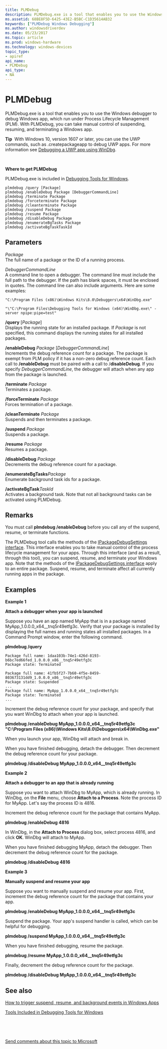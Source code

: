 ```yaml
---
title: PLMDebug
description: PLMDebug.exe is a tool that enables you to use the Windows debugger to debug Windows app, which run under Process Lifecycle Management (PLM). 
ms.assetid: 68BE8F5D-6425-43E2-B5BC-C1D35614AB32
keywords: ["PLMDebug Windows Debugging"]
ms.author: windowsdriverdev
ms.date: 05/23/2017
ms.topic: article
ms.prod: windows-hardware
ms.technology: windows-devices
topic_type:
- apiref
api_name:
- PLMDebug
api_type:
- NA
---
```


# PLMDebug


PLMDebug.exe is a tool that enables you to use the Windows debugger to debug Windows app, which run under Process Lifecycle Management (PLM). With PLMDebug, you can take manual control of suspending, resuming, and terminating a Windows app.

**Tip**  With Windows 10, version 1607 or later, you can use the UWP commands, such as .createpackageapp to debug UWP apps. For more information see [Debugging a UWP app using WinDbg](debugging-a-uwp-app-using-windbg.md).

 

**Where to get PLMDebug**

PLMDebug.exe is included in [Debugging Tools for Windows](index.md).

``` syntax
plmdebug /query [Package]
plmdebug /enableDebug Package [DebuggerCommandLine]
plmdebug /terminate Package
plmdebug /forceterminate Package
plmdebug /cleanterminate Package
plmdebug /suspend Package
plmdebug /resume Package
plmdebug /disableDebug Package
plmdebug /enumerateBgTasks Package
plmdebug /activateBgTaskTaskId
```

## <span id="Parameters"></span><span id="parameters"></span><span id="PARAMETERS"></span>Parameters


<span id="_______Package"></span><span id="_______package"></span><span id="_______PACKAGE"></span> *Package*  
The full name of a package or the ID of a running process.

<span id="_______DebuggerCommandLine"></span><span id="_______debuggercommandline"></span><span id="_______DEBUGGERCOMMANDLINE"></span> *DebuggerCommandLine*  
A command line to open a debugger. The command line must include the full path to the debugger. If the path has blank spaces, it must be enclosed in quotes. The command line can also include arguments. Here are some examples:

`"C:\Program Files (x86)\Windows Kits\8.0\Debuggers\x64\WinDbg.exe"`

`"\"C:\Program Files\Debugging Tools for Windows (x64)\WinDbg.exe\" -server npipe:pipe=test"`

<span id="________query_Package"></span><span id="________query_package"></span><span id="________QUERY_PACKAGE"></span> **/query** \[*Package*\]  
Displays the running state for an installed package. If *Package* is not specified, this command displays the running states for all installed packages.

<span id="________enableDebug_Package_DebuggerCommandLine"></span><span id="________enabledebug_package_debuggercommandline"></span><span id="________ENABLEDEBUG_PACKAGE_DEBUGGERCOMMANDLINE"></span> **/enableDebug** *Package* \[*DebuggerCommandLine*\]  
Increments the debug reference count for a package. The package is exempt from PLM policy if it has a non-zero debug reference count. Each call to **/enableDebug** must be paired with a call to /**disableDebug**. If you specify *DebuggerCommandLine*, the debugger will attach when any app from the package is launched.

<span id="________terminate_Package"></span><span id="________terminate_package"></span><span id="________TERMINATE_PACKAGE"></span> **/terminate** *Package*  
Terminates a package.

<span id="________forceTerminate_Package"></span><span id="________forceterminate_package"></span><span id="________FORCETERMINATE_PACKAGE"></span> **/forceTerminate** *Package*  
Forces termination of a package.

<span id="________cleanTerminate_Package"></span><span id="________cleanterminate_package"></span><span id="________CLEANTERMINATE_PACKAGE"></span> **/cleanTerminate** *Package*  
Suspends and then terminates a package.

<span id="________suspend_Package"></span><span id="________suspend_package"></span><span id="________SUSPEND_PACKAGE"></span> **/suspend** *Package*  
Suspends a package.

<span id="________resume_Package"></span><span id="________resume_package"></span><span id="________RESUME_PACKAGE"></span> **/resume** *Package*  
Resumes a package.

<span id="________disableDebug_Package"></span><span id="________disabledebug_package"></span><span id="________DISABLEDEBUG_PACKAGE"></span> **/disableDebug** *Package*  
Decrements the debug reference count for a package.

<span id="________enumerateBgTasksPackage"></span><span id="________enumeratebgtaskspackage"></span><span id="________ENUMERATEBGTASKSPACKAGE"></span> **/enumerateBgTasks***Package*  
Enumerate background task ids for a package.

<span id="________activateBgTaskTaskId"></span><span id="________activatebgtasktaskid"></span><span id="________ACTIVATEBGTASKTASKID"></span> **/activateBgTask***TaskId*  
Activates a background task. Note that not all background tasks can be activated using PLMDebug.

Remarks
-------

You must call **plmdebug /enableDebug** before you call any of the suspend, resume, or terminate functions.

The PLMDebug tool calls the methods of the [IPackageDebugSettings interface](http://go.microsoft.com/fwlink/p/?LinkID=267918). This interface enables you to take manual control of the process lifecycle management for your apps. Through this interface (and as a result, through this tool), you can suspend, resume, and terminate your Windows app. Note that the methods of the [IPackageDebugSettings interface](http://go.microsoft.com/fwlink/p/?LinkID=267918) apply to an entire package. Suspend, resume, and terminate affect all currently running apps in the package.

Examples
--------

**Example 1**

**Attach a debugger when your app is launched**

Suppose you have an app named MyApp that is in a package named MyApp\_1.0.0.0\_x64\_\_tnq5r49etfg3c. Verify that your package is installed by displaying the full names and running states all installed packages. In a Command Prompt window, enter the following command.

**plmdebug /query**

``` syntax
Package full name: 1daa103b-74e1-426d-8193-b6bc7ed66fed_1.0.0.0_x86__tnq5r49etfg3c
Package state: Terminated

Package full name: 41fb5f27-7b60-4f5e-8459-803673131dd9_1.0.0.0_x86__tnq5r49etfg3c
Package state: Suspended
...
Package full name: MyApp_1.0.0.0_x64__tnq5r49etfg3c
Package state: Terminated
...
```

Increment the debug reference count for your package, and specify that you want WinDbg to attach when your app is launched.

**plmdebug /enableDebug MyApp\_1.0.0.0\_x64\_\_tnq5r49etfg3c "C:\\Program Files (x86)\\Windows Kits\\8.0\\Debuggers\\x64\\WinDbg.exe"**

When you launch your app, WinDbg will attach and break in.

When you have finished debugging, detach the debugger. Then decrement the debug reference count for your package.

**plmdebug /disableDebug MyApp\_1.0.0.0\_x64\_\_tnq5r49etfg3c**

**Example 2**

**Attach a debugger to an app that is already running**

Suppose you want to attach WinDbg to MyApp, which is already running. In WinDbg, on the **File** menu, choose **Attach to a Process**. Note the process ID for MyApp. Let's say the process ID is 4816.

Increment the debug reference count for the package that contains MyApp.

**plmdebug /enableDebug 4816**

In WinDbg, in the **Attach to Process** dialog box, select process 4816, and click **OK**. WinDbg will attach to MyApp.

When you have finished debugging MyApp, detach the debugger. Then decrement the debug reference count for the package.

**plmdebug /disableDebug 4816**

**Example 3**

**Manually suspend and resume your app**

Suppose you want to manually suspend and resume your app. First, increment the debug reference count for the package that contains your app.

**plmdebug /enableDebug MyApp\_1.0.0.0\_x64\_\_tnq5r49etfg3c**

Suspend the package. Your app's suspend handler is called, which can be helpful for debugging.

**plmdebug /suspend MyApp\_1.0.0.0\_x64\_\_tnq5r49etfg3c**

When you have finished debugging, resume the package.

**plmdebug /resume MyApp\_1.0.0.0\_x64\_\_tnq5r49etfg3c**

Finally, decrement the debug reference count for the package.

**plmdebug /disableDebug MyApp\_1.0.0.0\_x64\_\_tnq5r49etfg3c**

## <span id="see_also"></span>See also


[How to trigger suspend, resume, and background events in Windows Apps](http://go.microsoft.com/fwlink/p/?LinkID=267916)

[Tools Included in Debugging Tools for Windows](extra-tools.md)

 

 

[Send comments about this topic to Microsoft](mailto:wsddocfb@microsoft.com?subject=Documentation%20feedback%20[debugger\debugger]:%20PLMDebug%20%20RELEASE:%20%285/15/2017%29&body=%0A%0APRIVACY%20STATEMENT%0A%0AWe%20use%20your%20feedback%20to%20improve%20the%20documentation.%20We%20don't%20use%20your%20email%20address%20for%20any%20other%20purpose,%20and%20we'll%20remove%20your%20email%20address%20from%20our%20system%20after%20the%20issue%20that%20you're%20reporting%20is%20fixed.%20While%20we're%20working%20to%20fix%20this%20issue,%20we%20might%20send%20you%20an%20email%20message%20to%20ask%20for%20more%20info.%20Later,%20we%20might%20also%20send%20you%20an%20email%20message%20to%20let%20you%20know%20that%20we've%20addressed%20your%20feedback.%0A%0AFor%20more%20info%20about%20Microsoft's%20privacy%20policy,%20see%20http://privacy.microsoft.com/default.aspx. "Send comments about this topic to Microsoft")






